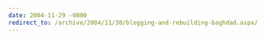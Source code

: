 ```yaml
---
date: 2004-11-29 -0800
redirect_to: /archive/2004/11/30/blogging-and-rebuilding-baghdad.aspx/
---
```

